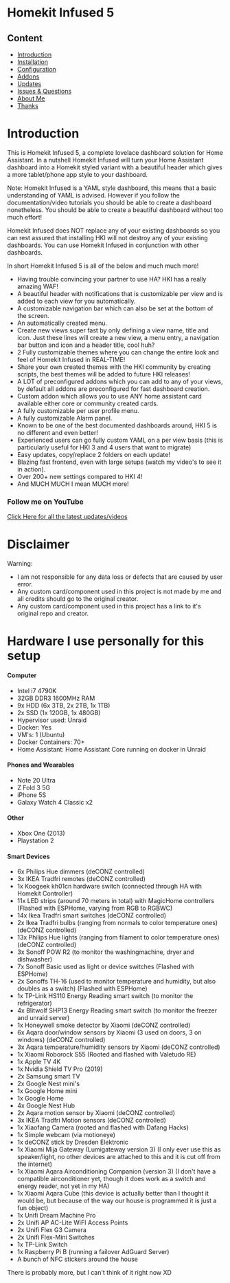 # Homekit Infused 5

## Content
- [Introduction](index.md)
- [Installation](installation.md)
- [Configuration](configuration.md)
- [Addons](addons.md)
- [Updates](updates.md)
- [Issues & Questions](issues.md)
- [About Me](about.md)
- [Thanks](thanks.md)

# Introduction 
This is Homekit Infused 5, a complete lovelace dashboard solution for Home Assistant. 
In a nutshell Homekit Infused will turn your Home Assistant dashboard into a Homekit styled variant with a beautiful header which gives a more tablet/phone app style to your dashboard.

Note: Homekit Infused is a YAML style dashboard, this means that a basic understanding of YAML is advised. However if you follow the documentation/video tutorials you should be able to create a dashboard nonetheless. You should be able to create a beautiful dashboard without too much effort!

Homekit Infused does NOT replace any of your existing dashboards so you can rest assured that installing HKI will not destroy any of your existing dashboards. You can use Homekit Infused in conjunction with other dashboards.

In short Homekit Infused 5 is all of the below and much much more!
- Having trouble convincing your partner to use HA? HKI has a really amazing WAF!
- A beautiful header with notifications that is customizable per view and is added to each view for you automatically.
- A customizable navigation bar which can also be set at the bottom of the screen.
- An automatically created menu.
- Create new views super fast by only defining a view name, title and icon. Just these lines will create a new view, a menu entry, a navigation bar button and icon and a header title, cool huh?
- 2 Fully customizable themes where you can change the entire look and feel of Homekit Infused in REAL-TIME!
- Share your own created themes with the HKI community by creating scripts, the best themes will be added to future HKI releases!
- A LOT of preconfigured addons which you can add to any of your views, by default all addons are preconfigured for fast dashboard creation.
- Custom addon which allows you to use ANY home assistant card available either core or community created cards.
- A fully customizable per user profile menu.
- A fully customizable Alarm panel.
- Known to be one of the best documented dashboards around, HKI 5 is no different and even better!
- Experienced users can go fully custom YAML on a per view basis (this is particularly useful for HKI 3 and 4 users that want to migrate)
- Easy updates, copy/replace 2 folders on each update!
- Blazing fast frontend, even with large setups (watch my video's to see it in action).
- Over 200+ new settings compared to HKI 4!
- And MUCH MUCH I mean MUCH more!

### Follow me on YouTube
[Click Here for all the latest updates/videos](https://www.youtube.com/jimz011)

# Disclaimer
Warning:
- I am not responsible for any data loss or defects that are caused by user error.
- Any custom card/component used in this project is not made by me and all credits should go to the original creator.
- Any custom card/component used in this project has a link to it's original repo and creator.

# Hardware I use personally for this setup
#### Computer

- Intel i7 4790K
- 32GB DDR3 1600MHz RAM
- 9x HDD (6x 3TB, 2x 2TB, 1x 1TB)
- 2x SSD (1x 120GB, 1x 480GB)
- Hypervisor used: Unraid
- Docker: Yes
- VM's: 1 (Ubuntu)
- Docker Containers: 70+
- Home Assistant: Home Assistant Core running on docker in Unraid

#### Phones and Wearables
- Note 20 Ultra
- Z Fold 3 5G
- iPhone 5S
- Galaxy Watch 4 Classic x2

#### Other
- Xbox One (2013)
- Playstation 2

#### Smart Devices
- 6x Philips Hue dimmers (deCONZ controlled)
- 3x IKEA Tradfri remotes (deCONZ controlled)
- 1x Koogeek kh01cn hardware switch (connected through HA with Homekit Controller)
- 11x LED strips (around 70 meters in total) with MagicHome controllers (Flashed with ESPHome, varying from RGB to RGBWC)
- 14x Ikea Tradfri smart switches  (deCONZ controlled)
- 2x Ikea Tradfri bulbs (ranging from normals to color temperature ones)  (deCONZ controlled)
- 13x Philips Hue lights (ranging from filament to color temperature ones)  (deCONZ controlled)
- 3x Sonoff POW R2 (to monitor the washingmachine, dryer and dishwasher)
- 7x Sonoff Basic used as light or device switches (Flashed with ESPHome)
- 2x Sonoffs TH-16 (used to monitor temperature and humidity, but also doubles as a switch)  (Flashed with ESPHome)
- 1x TP-Link HS110 Energy Reading smart switch (to monitor the refrigerator)
- 4x Blitwolf SHP13 Energy Reading smart switch (to monitor the freezer and unraid server)
- 1x Honeywell smoke detector by Xiaomi  (deCONZ controlled)
- 6x Aqara door/window sensors by Xiaomi (3 used on doors, 3 on windows)  (deCONZ controlled)
- 3x Aqara temperature/humidity sensors by Xiaomi  (deCONZ controlled)
- 1x Xiaomi Roborock S55 (Rooted and flashed with Valetudo RE)
- 1x Apple TV 4K
- 1x Nvidia Shield TV Pro (2019)
- 2x Samsung smart TV
- 2x Google Nest mini's
- 1x Google Home mini
- 1x Google Home
- 4x Google Nest Hub
- 2x Aqara motion sensor by Xiaomi (deCONZ controlled)
- 3x IKEA Tradfri Motion sensors (deCONZ controlled)
- 1x Xiaofang Camera (rooted and flashed with Dafang Hacks)
- 1x Simple webcam (via motioneye)
- 1x deCONZ stick by Dresden Elektronic
- 1x Xiaomi Mija Gateway (Lumigateway version 3) (I only ever use this as speaker/light, no other devices are attached to this and it is cut off from the internet)
- 1x Xiaomi Aqara Airconditioning Companion (version 3) (I don't have a compatible airconditioner yet, though it does work as a switch and energy reader, not yet in my HA)
- 1x Xiaomi Aqara Cube (this device is actually better than I thought it would be, but because of the way our house is programmed it is just a fun object)
- 1x Unifi Dream Machine Pro
- 2x Unifi AP AC-Lite WiFI Access Points
- 2x Unifi Flex G3 Camera
- 2x Unifi Flex-Mini Switches
- 1x TP-Link Switch
- 1x Raspberry Pi B (running a failover AdGuard Server)
- A bunch of NFC stickers around the house

There is probably more, but I can't think of it right now XD  
